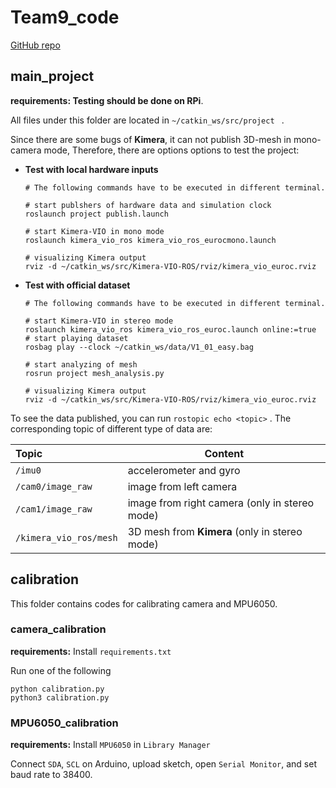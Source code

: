 # Team9_code

[GitHub repo](https://github.com/tom1484/ComputerProgrammingFinalProject)

## main_project

**requirements:  Testing should be done on RPi**.

All files under this folder are located in  `~/catkin_ws/src/project ` .

Since there are some bugs of **Kimera**, it can not publish 3D-mesh in mono-camera mode, Therefore, there are options options to test the project: 

* **Test with local hardware inputs**

  ``` shell
  # The following commands have to be executed in different terminal.
  
  # start publshers of hardware data and simulation clock
  roslaunch project publish.launch
  
  # start Kimera-VIO in mono mode
  roslaunch kimera_vio_ros kimera_vio_ros_eurocmono.launch
  
  # visualizing Kimera output
  rviz -d ~/catkin_ws/src/Kimera-VIO-ROS/rviz/kimera_vio_euroc.rviz
  ```

* **Test with official dataset**

  ```shell
  # The following commands have to be executed in different terminal.
  
  # start Kimera-VIO in stereo mode
  roslaunch kimera_vio_ros kimera_vio_ros_euroc.launch online:=true
  # start playing dataset
  rosbag play --clock ~/catkin_ws/data/V1_01_easy.bag
  
  # start analyzing of mesh
  rosrun project mesh_analysis.py
  
  # visualizing Kimera output
  rviz -d ~/catkin_ws/src/Kimera-VIO-ROS/rviz/kimera_vio_euroc.rviz
  ```

To see the data published, you can run `rostopic echo <topic>` .  The corresponding topic of different type of data are:

| Topic                  | Content                                       |
| :--------------------- | --------------------------------------------- |
| `/imu0`                | accelerometer and gyro                        |
| `/cam0/image_raw`      | image from left camera                        |
| `/cam1/image_raw`      | image from right camera (only in stereo mode) |
| `/kimera_vio_ros/mesh` | 3D mesh from **Kimera** (only in stereo mode) |

## calibration

This folder contains codes for calibrating camera and MPU6050.

### camera_calibration

**requirements:**  Install `requirements.txt` 

Run one of the following

```shell
python calibration.py
python3 calibration.py
```

### MPU6050_calibration

**requirements:**  Install `MPU6050` in `Library Manager` 

Connect `SDA`, `SCL` on Arduino, upload sketch, open `Serial Monitor`, and set baud rate to 38400.

